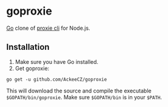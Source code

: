 # goproxie

[Go](https://golang.org/) clone of [proxie cli](https://github.com/AckeeCZ/be-scripts#proxie) for Node.js.

## Installation

1. Make sure you have Go installed.
2. Get goproxie:
```
go get -u github.com/AckeeCZ/goproxie
```
This will download the source and compile the executable `$GOPATH/bin/goproxie`. Make sure `$GOPATH/bin` is in your `$PATH`.
